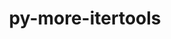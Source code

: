 ---
title: "py-more-itertools"
layout: cache
categories: [package, develop]
meta: {"compilers": ["none"], "num_specs": 9, "num_specs_by_stack": {"e4s": 9, "root": 9}, "oss": ["ubuntu22.04"], "platforms": ["linux"], "stacks": ["e4s", "root"], "targets": ["x86_64_v3"], "versions": ["10.8.0"]}
spec_details: [{"compiler": "none", "hash": "2vl2z7cvcmiudayeyp27ypfoxvvvwxpb", "os": "ubuntu22.04", "platform": "linux", "size": "-", "stacks": ["e4s", "root"], "target": "x86_64_v3", "variants": ["build_system=python_pip"], "versions": ["10.8.0"]}, {"compiler": "none", "hash": "7esbmits3lmgtpptkkrc423d2h27slz2", "os": "ubuntu22.04", "platform": "linux", "size": "-", "stacks": ["e4s", "root"], "target": "x86_64_v3", "variants": ["build_system=python_pip"], "versions": ["10.8.0"]}, {"compiler": "none", "hash": "kt6xrap2dacpcghskuq25cdd43ndp5sf", "os": "ubuntu22.04", "platform": "linux", "size": "-", "stacks": ["e4s", "root"], "target": "x86_64_v3", "variants": ["build_system=python_pip"], "versions": ["10.8.0"]}, {"compiler": "none", "hash": "mhdl3hmivzejhlepnpu2w2oznush2cbj", "os": "ubuntu22.04", "platform": "linux", "size": "-", "stacks": ["e4s", "root"], "target": "x86_64_v3", "variants": ["build_system=python_pip"], "versions": ["10.8.0"]}, {"compiler": "none", "hash": "oratebabfg2skv7iu7t2zxxrzjnst327", "os": "ubuntu22.04", "platform": "linux", "size": "-", "stacks": ["e4s", "root"], "target": "x86_64_v3", "variants": ["build_system=python_pip"], "versions": ["10.8.0"]}, {"compiler": "none", "hash": "qpbz3mll2b33ivnephkejq73lz6glvql", "os": "ubuntu22.04", "platform": "linux", "size": "-", "stacks": ["e4s", "root"], "target": "x86_64_v3", "variants": ["build_system=python_pip"], "versions": ["10.8.0"]}, {"compiler": "none", "hash": "t6xckljbdb7oa26ru4cpisq7ikfvbx7n", "os": "ubuntu22.04", "platform": "linux", "size": "-", "stacks": ["e4s", "root"], "target": "x86_64_v3", "variants": ["build_system=python_pip"], "versions": ["10.8.0"]}, {"compiler": "none", "hash": "tbx55qscrsunwk7mto5phle3shbkufti", "os": "ubuntu22.04", "platform": "linux", "size": "-", "stacks": ["e4s", "root"], "target": "x86_64_v3", "variants": ["build_system=python_pip"], "versions": ["10.8.0"]}, {"compiler": "none", "hash": "uaovk25sp2dg6we7ywz362wfzaug7sjs", "os": "ubuntu22.04", "platform": "linux", "size": "-", "stacks": ["e4s", "root"], "target": "x86_64_v3", "variants": ["build_system=python_pip"], "versions": ["10.8.0"]}]
---